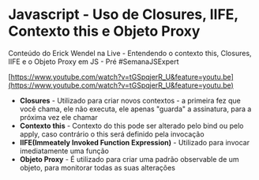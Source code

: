
# Javascript - Uso de Closures, IIFE, Contexto this e Objeto Proxy

Conteúdo do Erick Wendel na Live - Entendendo o contexto this, Closures, IIFE e o Objeto Proxy em JS - Pré #SemanaJSExpert

[https://www.youtube.com/watch?v=tGSpqjerR_U&feature=youtu.be](https://www.youtube.com/watch?v=tGSpqjerR_U&feature=youtu.be)

 - **Closures** - Utilizado para criar novos contextos - a primeira fez que você chama, ele não executa, ele apenas "guarda" a assinatura, para a próxima vez ele chamar
 - **Contexto this** - Contexto do this pode ser alterado pelo bind ou pelo apply, caso contrário o this será definido pela invocação
 - **IIFE(Immeately Invoked Function Expression)** - Utilizado para invocar imediatamente uma função
 - **Objeto Proxy** - É utilizado para criar uma padrão observable de um objeto, para monitorar todas as suas alterações
